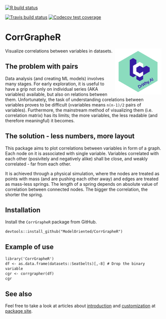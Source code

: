 <!-- badges: start -->
[![R build status](https://github.com/ModelOriented/CorrGrapheR/workflows/R-CMD-check/badge.svg)](https://github.com/ModelOriented/CorrGrapheR/actions?query=workflow%3AR-CMD-check)

[![Travis build status](https://travis-ci.org/ModelOriented/CorrGrapheR.svg?branch=master)](https://travis-ci.org/ModelOriented/CorrGrapheR)
[![Codecov test coverage](https://codecov.io/gh/ModelOriented/CorrGrapheR/branch/master/graph/badge.svg)](https://codecov.io/gh/ModelOriented/CorrGrapheR?branch=master)
<!-- badges: end -->
# CorrGrapheR
Visualize correlations between variables in datasets. <img src="man/figures/logo.png" align="right" width="150"/>

## The problem with pairs

Data analysis (and creating ML models) involves many stages. For early exploration, it is useful to have a grip not only on individual series (AKA variables) available, but also on relations between them. Unfortunately, the task of understanding corelations between variables proves to be difficult (`n`variables means `n(n-1)/2` pairs of variables). Furthermore, the mainstream method of visualizing them (i.e. correlation matrix) has its limits; the more variables, the less readable (and therefore meaningful) it becomes.  

## The solution - less numbers, more layout

This package aims to plot correlations between variables in form of a graph. Each node on it is associated with single variable. Variables correlated with each other (posivitely and negatively alike) shall be close, and weakly correlated  - far from each other. 

It is achieved through a physical simulation, where the nodes are treated as points with mass (and are pushing each other away) and edges are treated as mass-less springs. The length of a spring depends on absolute value of correlation between connected nodes. The bigger the correlation, the shorter the spring.

## Installation

Install the `CorrGrapheR` package from GitHub.

```
devtools::install_github("ModelOriented/CorrGrapheR")
```

## Example of use

```
library('CorrGrapheR')
df <- as.data.frame(datasets::Seatbelts)[,-8] # Drop the binary variable
cgr <- corrgrapher(df)
cgr
```

## See also

Feel free to take a look at articles about
[introduction](https://modeloriented.github.io/CorrGrapheR/articles/Introduction.html) and [customization](https://modeloriented.github.io/CorrGrapheR/articles/Customization.html) at
[package site](https://modeloriented.github.io/CorrGrapheR/index.html).
